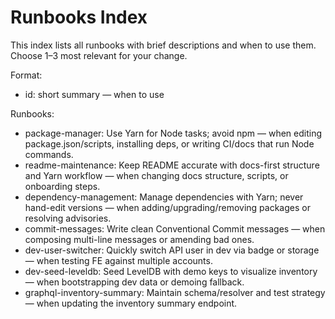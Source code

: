 # Runbooks Index

This index lists all runbooks with brief descriptions and when to use them. Choose 1–3 most relevant for your change.

Format:
- id: short summary — when to use

Runbooks:
- package-manager: Use Yarn for Node tasks; avoid npm — when editing package.json/scripts, installing deps, or writing CI/docs that run Node commands.
- readme-maintenance: Keep README accurate with docs-first structure and Yarn workflow — when changing docs structure, scripts, or onboarding steps.
- dependency-management: Manage dependencies with Yarn; never hand-edit versions — when adding/upgrading/removing packages or resolving advisories.
 - commit-messages: Write clean Conventional Commit messages — when composing multi-line messages or amending bad ones.
- dev-user-switcher: Quickly switch API user in dev via badge or storage — when testing FE against multiple accounts.
- dev-seed-leveldb: Seed LevelDB with demo keys to visualize inventory — when bootstrapping dev data or demoing fallback.
- graphql-inventory-summary: Maintain schema/resolver and test strategy — when updating the inventory summary endpoint.
